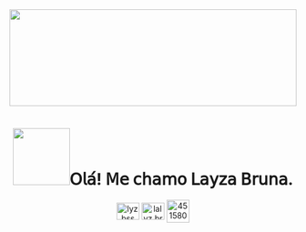 <!-- #imagem-inicio -->
<img src="https://github.com/user-attachments/assets/f177c4a8-42bd-4298-b1e3-e2370c329691" width="100%" height="170">

<!-- #apresentacao -->
<h1 id=apresentacao align="center">
  <img src="https://github.com/user-attachments/assets/8fa4aab8-a666-4e6f-b736-552f66605e16" width="100">𝖮𝗅𝖺́! 𝖬𝖾 𝖼𝗁𝖺𝗆𝗈 𝖫𝖺𝗒𝗓𝖺 𝖡𝗋𝗎𝗇𝖺.
</h1>

<p align="center">
<a href="https://linkedin.com/in/lyzbss" target="blank"><img align="center" src="https://raw.githubusercontent.com/rahuldkjain/github-profile-readme-generator/master/src/images/icons/Social/linked-in-alt.svg" alt="lyzbss" height="30" width="40" /></a>
<a href="https://instagram.com/lalyz.bruna" target="blank"><img align="center" src="https://raw.githubusercontent.com/rahuldkjain/github-profile-readme-generator/master/src/images/icons/Social/instagram.svg" alt="lalyz.bruna" height="30" width="40" /></a>
<a href="https://discord.gg/451580232718352391" target="blank"><img align="center" src="https://raw.githubusercontent.com/rahuldkjain/github-profile-readme-generator/master/src/images/icons/Social/discord.svg" alt="451580232718352391" height="40" width="40" /></a>
</p>








